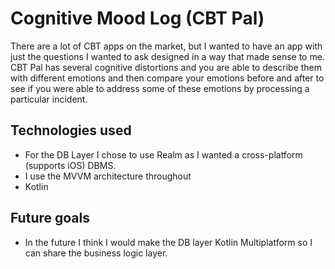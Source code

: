 # Cognitive Mood Log (CBT Pal)
There are a lot of CBT apps on the market, but I wanted to have an app with just the questions I wanted to ask designed in a way that made sense to me.  CBT Pal has several cognitive distortions and you are able to describe them with different emotions and then compare your emotions before and after to see if you were able to address some of these emotions by processing a particular incident.

## Technologies used
* For the DB Layer I chose to use Realm as I wanted a cross-platform (supports iOS) DBMS.
* I use the MVVM architecture throughout
* Kotlin

## Future goals
* In the future I think I would make the DB layer Kotlin Multiplatform so I can share the business logic layer.  
